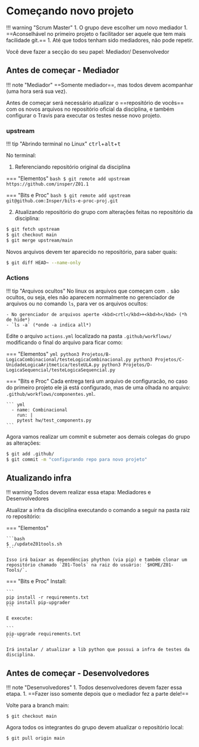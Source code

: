 # Começando novo projeto

!!! warning "Scrum Master"
    1. O grupo deve escolher um novo mediador
    1. ==Aconselhável no primeiro projeto o facilitador ser aquele que tem mais facilidade git.==
    1. Até que todos tenham sido mediadores, não pode repetir.

Você deve fazer a secção do seu papel: Mediador/ Desenvolvedor

## Antes de começar - Mediador

!!! note "Mediador"
    ==Somente mediador==, mas todos devem acompanhar (uma hora será sua vez).

Antes de começar será necessário atualizar o ==repositório de vocês== com os novos arquivos no repositório oficial da disciplina, e também configurar o Travis para executar os testes nesse novo projeto. 

### upstream

!!! tip "Abrindo terminal no Linux"
    <kbd>ctrl</kbd>+<kbd>alt</kbd>+<kbd>t</kbd>

No terminal:

1. Referenciando repositório original da disciplina

=== "Elementos"
    ``` bash
    $ git remote add upstream https://github.com/insper/Z01.1
    ```
    
=== "Bits e Proc"
    ``` bash
    $ git remote add upstream git@github.com:Insper/bits-e-proc-proj.git
    ```

2. Atualizando repositório do grupo com alterações feitas no repositório da disciplina:

``` bash
$ git fetch upstream
$ git checkout main
$ git merge upstream/main
```

Novos arquivos devem ter aparecido no repositório, para saber quais:

``` bash
$ git diff HEAD~ --name-only
```


### Actions

!!! tip "Arquivos ocultos"
    No linux os arquivos que começam com `.` são ocultos, ou seja, eles não
    aparecem normalmente no gerenciador de arquivos ou no comando `ls`, para ver os arquivos ocultos:
    
    - No gerenciador de arquivos aperte <kbd>crtl</kbd>+<kbd>h</kbd> (*h de hide*)
    - `ls -a` (*onde -a indica all*)

Edite o arquivo `actions.yml` localizado na pasta `.github/workflows/` modificando o final do arquivo para ficar como:

=== "Elementos"
    ``` yml
    python3 Projetos/B-LogicaCombinacional/testeLogicaCombinacional.py
    python3 Projetos/C-UnidadeLogicaAritmetica/testeULA.py
    python3 Projetos/D-LogicaSequencial/testeLogicaSequencial.py
    ```
    
=== "Bits e Proc"
    Cada entrega terá um arquivo de configuracão, no caso do primeiro projeto ele já está 
    configurado, mas de uma olhada no arquivo: `.github/workflows/componentes.yml`.
    
    ``` yml
      - name: Combinacional
        run: |
        pytest hw/test_components.py
    ```


Agora vamos realizar um commit e submeter aos demais colegas do grupo as alterações:

```bash
$ git add .github/
$ git commit -m "configurando repo para novo projeto"
```

## Atualizando infra

!!! warning
    Todos devem realizar essa etapa: Mediadores e Desenvolvedores

Atualizar a infra da disciplina executando o comando a seguir na pasta raiz ro repositório:

=== "Elementos"

    ```bash
    $ ./updateZ01tools.sh
    ```

    Isso irá baixar as dependências phython (via pip) e também clonar um repositório chamado `Z01-Tools` na raiz do usuário: `$HOME/Z01-Tools/`.

=== "Bits e Proc"
    Install:
    
    ```
    pip install -r requirements.txt
    pip install pip-upgrader
    ```
    
    E execute:
    
    ```
    pip-upgrade requirements.txt
    ```
    
    Irá instalar / atualizar a lib python que possui a infra de testes da disciplina.


## Antes de começar - Desenvolvedores

!!! note "Desenvolvedores"
    1. Todos desenvolvedores devem fazer essa etapa.
    1. ==Fazer isso somente depois que o mediador fez a parte dele!==

Volte para a branch main:

```
$ git checkout main
```

Agora todos os integrantes do grupo devem atualizar o repositório local:

```
$ git pull origin main
```
